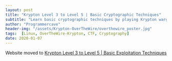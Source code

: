 ```yaml
---
layout: post
title: "Krypton Level 3 to Level 5 | Basic Cryptographic Techniques"
subtitle: "Learn basic cryptographic techniques by playing Krypton wargame from OverTheWire. Below is the solution of Level 3 → Level 4, Level 4 → Level 5 and Level 5 → Level 6."
author: "Programmercave"
header-img: "/assets/Krypton-OverTheWire/overthewire_poster.jpg"
tags:  [Linux, OverTheWire-Krypton, CTF, Cryptography]
date: 2020-01-07
---
```


Website moved to [Krypton Level 3 to Level 5 | Basic Exploitation Techniques](https://programmercave.com/blog/2020/01/07/Krypton-Level-3-to-Level-5-Basic-Cryptographic-Techniques)
